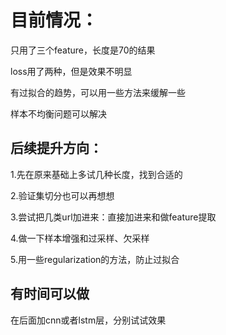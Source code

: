 # 目前情况：

只用了三个feature，长度是70的结果

loss用了两种，但是效果不明显

有过拟合的趋势，可以用一些方法来缓解一些

样本不均衡问题可以解决

## 后续提升方向：

1.先在原来基础上多试几种长度，找到合适的

2.验证集切分也可以再想想

3.尝试把几类url加进来：直接加进来和做feature提取

4.做一下样本增强和过采样、欠采样

5.用一些regularization的方法，防止过拟合

## 有时间可以做

在后面加cnn或者lstm层，分别试试效果
